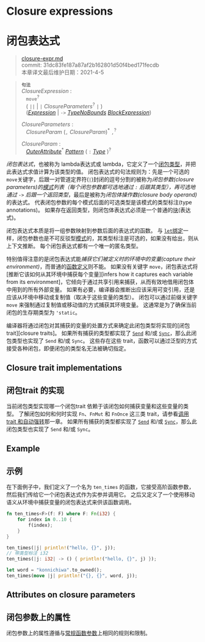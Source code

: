 # Closure expressions
# 闭包表达式

>[closure-expr.md](https://github.com/rust-lang/reference/blob/master/src/expressions/closure-expr.md)\
>commit: 31dc83fe187a87af2b162801d50f4bed171fecdb \
>本章译文最后维护日期：2021-4-5

> **<sup>句法</sup>**\
> _ClosureExpression_ :\
> &nbsp;&nbsp; `move`<sup>?</sup>\
> &nbsp;&nbsp; ( `||` | `|` _ClosureParameters_<sup>?</sup> `|` )\
> &nbsp;&nbsp; ([_Expression_] | `->` [_TypeNoBounds_]&nbsp;[_BlockExpression_])
>
> _ClosureParameters_ :\
> &nbsp;&nbsp; _ClosureParam_ (`,` _ClosureParam_)<sup>\*</sup> `,`<sup>?</sup>
>
> _ClosureParam_ :\
> &nbsp;&nbsp; [_OuterAttribute_]<sup>\*</sup> [_Pattern_]&nbsp;( `:` [_Type_] )<sup>?</sup>

*闭包表达式*，也被称为 lambda表达式或 lambda，它定义了一个[闭包类型][closure type]，并把此表达式求值计算为该类型的值。
闭包表达式的句法规则为：先是一个可选的 `move`关键字，后跟一对管道定界符(`|`)封闭的逗号分割的被称为*闭包参数(closure parameters)*的[模式][patterns]列表（每个闭包参数都可选地通过 `:` 后跟其类型），再可选地通过 `->` 后跟一个*返回类型*，最后是被称为*闭包体操作数(closure body operand)* 的表达式。
代表闭包参数的每个模式后面的可选类型是该模式的类型标注(type annotations)。
如果存在返回类型，则闭包体表达式必须是一个普通的[块][block](表达式)。

闭包表达式本质是将一组参数映射到参数后面的表达式的函数。
与 [`let`绑定][`let` binding]一样，闭包参数也是不可反驳型[模式][patterns]的，其类型标注是可选的，如果没有给出，则从上下文推断。
每个闭包表达式都有一个唯一的匿名类型。

特别值得注意的是闭包表达式能*捕获它们被定义时的环境中的变量(capture their environment)*，而普通的[函数定义][function definitions]则不能。
如果没有关键字 `move`，闭包表达式将[推断它该如何从其环境中捕获每个变量][infers how it captures each variable from its environment]，它倾向于通过共享引用来捕获，从而有效地借用闭包体中用到的所有外部变量。
如果有必要，编译器会推断出应该采用可变引用，还是应该从环境中移动或复制值（取决于这些变量的类型）。
闭包可以通过前缀关键字 `move` 来强制通过复制值或移动值的方式捕获其环境变量。
这通常是为了确保当前闭包的生存期类型为 `'static`。

编译器将通过闭包对其捕获的变量的处置方式来确定此闭包类型将实现的[闭包trait][closure traits]。
如果所有捕获的类型都实现了 [`Send`] 和/或 [`Sync`]，那么此闭包类型也实现了 `Send` 和/或 `Sync`。
这些存在这些 trait，函数可以通过泛型的方式接受各种闭包，即便闭包的类型名无法被确切指定。


## Closure trait implementations
## 闭包trait 的实现

当前闭包类型实现哪一个闭包trait 依赖于该闭包如何捕获变量和这些变量的类型。
了解闭包如何和何时实现 `Fn`、`FnMut` 和 `FnOnce` 这三类 trait，请参看[调用trait 和自动强转][call traits and coercions]那一章。
如果所有捕获的类型都实现了 [`Send`] 和/或 [`Sync`]，那么此闭包类型也实现了 `Send` 和/或 `Sync`。

## Example
## 示例

在下面例子中，我们定义了一个名为 `ten_times` 的函数，它接受高阶函数参数，然后我们传给它一个闭包表达式作为实参并调用它。
之后又定义了一个使用移动语义从环境中捕获变量的闭包表达式来供该函数调用。

```rust
fn ten_times<F>(f: F) where F: Fn(i32) {
    for index in 0..10 {
        f(index);
    }
}

ten_times(|j| println!("hello, {}", j));
// 带类型标注 i32
ten_times(|j: i32| -> () { println!("hello, {}", j) });

let word = "konnichiwa".to_owned();
ten_times(move |j| println!("{}, {}", word, j));
```

## Attributes on closure parameters
## 闭包参数上的属性

闭包参数上的属性遵循与[常规函数参数][regular function parameters]上相同的规则和限制。

[_Expression_]: ../expressions.md
[_BlockExpression_]: block-expr.md
[_TypeNoBounds_]: ../types.md#type-expressions
[_Pattern_]: ../patterns.md
[_Type_]: ../types.md#type-expressions
[`let` binding]: ../statements.md#let-statements
[`Send`]: ../special-types-and-traits.md#send
[`Sync`]: ../special-types-and-traits.md#sync
[_OuterAttribute_]: ../attributes.md
[block]: block-expr.md
[call traits and coercions]: ../types/closure.md#call-traits-and-coercions
[closure type]: ../types/closure.md
[function definitions]: ../items/functions.md
[patterns]: ../patterns.md
[regular function parameters]: ../items/functions.md#attributes-on-function-parameters